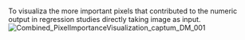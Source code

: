 #
To visualiza the more important pixels that contributed to the numeric output in regression studies directly taking image as input.
![Combined_PixelImportanceVisualization_captum_DM_001](https://github.com/ZJiangsan/Visualization-of-Pixel-Contribution-2-Numeric-Output-Using-Integrated-Gradient/assets/56995152/8714866a-c664-4ae4-8d62-b7e9f7ee5ff6)
